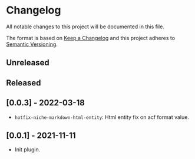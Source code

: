 # Changelog
All notable changes to this project will be documented in this file.

The format is based on [Keep a Changelog](http://keepachangelog.com/en/1.0.0/)
and this project adheres to [Semantic Versioning](http://semver.org/spec/v2.0.0.html).

## Unreleased

## Released

## [0.0.3] - 2022-03-18
- `hotfix-niche-markdown-html-entity`: Html entity fix on acf format value.

## [0.0.1] - 2021-11-11
- Init plugin.